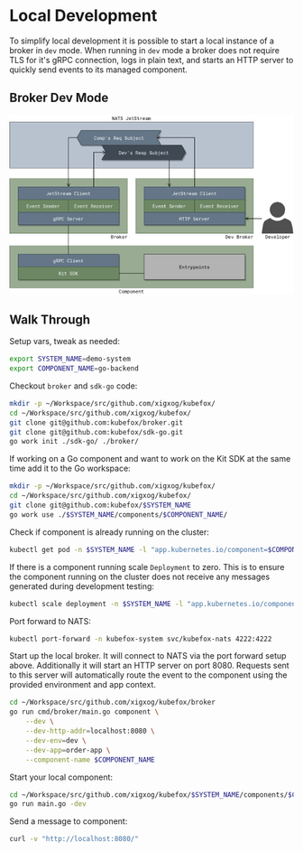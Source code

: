 # Local Development

To simplify local development it is possible to start a local instance of a
broker in `dev` mode. When running in `dev` mode a broker does not require TLS
for it's gRPC connection, logs in plain text, and starts an HTTP server to
quickly send events to its managed component.

## Broker Dev Mode

![diagram](../diagrams/broker-dev.png)

## Walk Through

Setup vars, tweak as needed:

```bash
export SYSTEM_NAME=demo-system
export COMPONENT_NAME=go-backend
```

Checkout `broker` and `sdk-go` code:

```bash
mkdir -p ~/Workspace/src/github.com/xigxog/kubefox/
cd ~/Workspace/src/github.com/xigxog/kubefox/
git clone git@github.com:kubefox/broker.git
git clone git@github.com:kubefox/sdk-go.git
go work init ./sdk-go/ ./broker/
```

If working on a Go component and want to work on the Kit SDK at the same time
add it to the Go workspace:

```bash
mkdir -p ~/Workspace/src/github.com/xigxog/kubefox/
cd ~/Workspace/src/github.com/xigxog/kubefox/
git clone git@github.com:kubefox/$SYSTEM_NAME
go work use ./$SYSTEM_NAME/components/$COMPONENT_NAME/
```

Check if component is already running on the cluster:

```bash
kubectl get pod -n $SYSTEM_NAME -l "app.kubernetes.io/component=$COMPONENT_NAME"
```

If there is a component running scale `Deployment` to zero. This is to ensure
the component running on the cluster does not receive any messages generated
during development testing:

```bash
kubectl scale deployment -n $SYSTEM_NAME -l "app.kubernetes.io/component=$COMPONENT_NAME" --replicas 0
```

Port forward to NATS:

```bash
kubectl port-forward -n kubefox-system svc/kubefox-nats 4222:4222
```

Start up the local broker. It will connect to NATS via the port forward setup
above. Additionally it will start an HTTP server on port 8080. Requests sent to
this server will automatically route the event to the component using the
provided environment and app context.

```bash
cd ~/Workspace/src/github.com/xigxog/kubefox/broker
go run cmd/broker/main.go component \
    --dev \
    --dev-http-addr=localhost:8080 \
    --dev-env=dev \
    --dev-app=order-app \
    --component-name $COMPONENT_NAME
```

Start your local component:

```bash
cd ~/Workspace/src/github.com/xigxog/kubefox/$SYSTEM_NAME/components/$COMPONENT_NAME
go run main.go -dev
```

Send a message to component:

```bash
curl -v "http://localhost:8080/"
```
